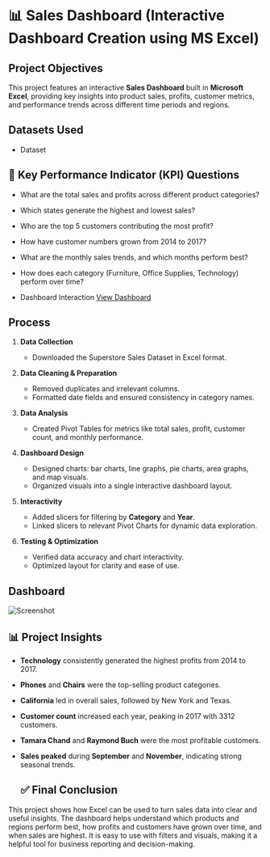 # 📊 Sales Dashboard (Interactive Dashboard Creation using MS Excel)
## Project Objectives
This project features an interactive **Sales Dashboard** built in **Microsoft Excel**, providing key insights into product sales, profits, customer metrics, and performance trends across different time periods and regions.

## Datasets Used
- <a hreaf="https://github.com/Sathwikagummella/Sales-Dashboard/blob/main/Sales%20Dashboard.xlsx">Dataset</a>

## 📌 Key Performance Indicator (KPI) Questions

- What are the total sales and profits across different product categories?
- Which states generate the highest and lowest sales?
- Who are the top 5 customers contributing the most profit?
- How have customer numbers grown from 2014 to 2017?
- What are the monthly sales trends, and which months perform best?
- How does each category (Furniture, Office Supplies, Technology) perform over time?

- Dashboard Interaction <a href="https://github.com/Sathwikagummella/Sales-Dashboard/blob/main/Screenshot.png">View Dashboard</a>

##  Process

1. **Data Collection**  
   - Downloaded the Superstore Sales Dataset in Excel format.

2. **Data Cleaning & Preparation**  
   - Removed duplicates and irrelevant columns.
   - Formatted date fields and ensured consistency in category names.

3. **Data Analysis**  
   - Created Pivot Tables for metrics like total sales, profit, customer count, and monthly performance.

4. **Dashboard Design**  
   - Designed charts: bar charts, line graphs, pie charts, area graphs, and map visuals.
   - Organized visuals into a single interactive dashboard layout.

5. **Interactivity**  
   - Added slicers for filtering by **Category** and **Year**.
   - Linked slicers to relevant Pivot Charts for dynamic data exploration.

6. **Testing & Optimization**  
   - Verified data accuracy and chart interactivity.
   - Optimized layout for clarity and ease of use.
     
## Dashboard
![Screenshot](https://github.com/user-attachments/assets/cd4dab11-a5bf-40be-bbb9-2c316cd53fc1)

 ## 📊 Project Insights

- **Technology** consistently generated the highest profits from 2014 to 2017.
- **Phones** and **Chairs** were the top-selling product categories.
- **California** led in overall sales, followed by New York and Texas.
- **Customer count** increased each year, peaking in 2017 with 3312 customers.
- **Tamara Chand** and **Raymond Buch** were the most profitable customers.
- **Sales peaked** during **September** and **November**, indicating strong seasonal trends.

  ## ✅ Final Conclusion

This project shows how Excel can be used to turn sales data into clear and useful insights. The dashboard helps understand which products and regions perform best, how profits and customers have grown over time, and when sales are highest. It is easy to use with filters and visuals, making it a helpful tool for business reporting and decision-making.







